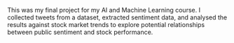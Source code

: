 This was my final project for my AI and Machine Learning course. I collected tweets from a dataset, extracted 
sentiment data, and analysed the results against stock market trends to explore potential relationships between 
public sentiment and stock performance.
